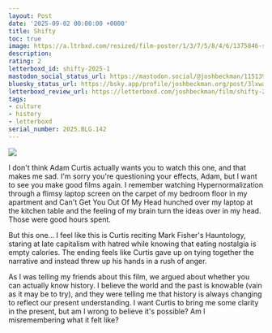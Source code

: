 ```yaml
---
layout: Post
date: '2025-09-02 00:00:00 +0000'
title: Shifty
toc: true
image: https://a.ltrbxd.com/resized/film-poster/1/3/7/5/8/4/6/1375846-shifty-2025-1-0-600-0-900-crop.jpg?v=c14a9c3fc4
description:
rating: 2
letterboxd_id: shifty-2025-1
mastodon_social_status_url: https://mastodon.social/@joshbeckman/115139468041107916
bluesky_status_url: https://bsky.app/profile/joshbeckman.org/post/3lxwacdo3zf27
letterboxd_review_url: https://letterboxd.com/joshbeckman/film/shifty-2025-1/
tags:
- culture
- history
- letterboxd
serial_number: 2025.BLG.142
---
```

 <p><img src="https://a.ltrbxd.com/resized/film-poster/1/3/7/5/8/4/6/1375846-shifty-2025-1-0-600-0-900-crop.jpg?v=c14a9c3fc4"/></p> <p>I don't think Adam Curtis actually wants you to watch this one, and that makes me sad. I'm sorry you're questioning your effects, Adam, but I want to see you make good films again. I remember watching Hypernormalization through a flimsy laptop screen on the carpet of my bedroom floor in my apartment and Can't Get You Out Of My Head hunched over my laptop at the kitchen table and the feeling of my brain turn the ideas over in my head. Those were good hours spent.</p><p>But this one... I feel like this is Curtis reciting Mark Fisher's Hauntology, staring at late capitalism with hatred while knowing that eating nostalgia is empty calories. The ending feels like Curtis gave up on tying together the narrative and instead threw up his hands in a rush of anger.</p><p>As I was telling my friends about this film, we argued about whether you can actually know history. I believe the world and the past is knowable (vain as it may be to try), and they were telling me that history is always changing to reflect our present understanding. I want Curtis to bring me some clarity in the present, but am I wrong to believe it's possible? Am I misremembering what it felt like?</p> 
